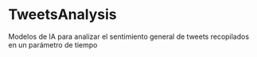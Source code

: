 # TweetsAnalysis
Modelos de IA para analizar el sentimiento general de tweets recopilados en un parámetro de tiempo
